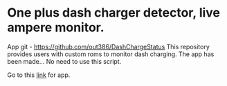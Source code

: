 # One plus dash charger detector, live ampere monitor.
App git - https://github.com/out386/DashChargeStatus
This repository provides users with custom roms  to monitor dash charging.
The app has been made... No need to use this script.

Go to this <a href = "https://www.androidfilehost.com/?fid=745425885120704976">link</a> for app.
